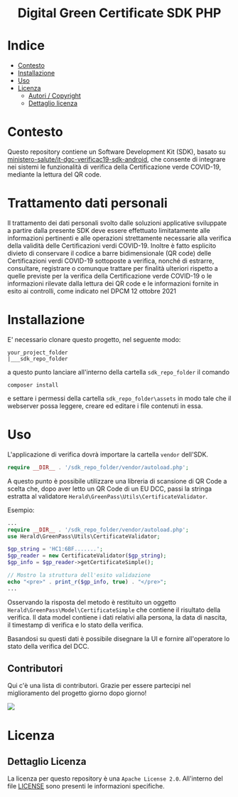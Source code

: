<h1 align="center">Digital Green Certificate SDK PHP</h1>        

# Indice
- [Contesto](#contesto)
- [Installazione](#installazione)
- [Uso](#uso)
- [Licenza](#licenza)
  - [Autori / Copyright](#autori--copyright)
  - [Dettaglio licenza](#dettaglio-licenza)

# Contesto
Questo repository contiene un Software Development Kit (SDK), basato su 
<a href="https://github.com/ministero-salute/it-dgc-verificac19-sdk-android/">
ministero-salute/it-dgc-verificac19-sdk-android</a>, che consente di integrare nei sistemi
le funzionalit&agrave; di verifica della Certificazione verde COVID-19, mediante 
la lettura del QR code. 

# Trattamento dati personali
Il trattamento dei dati personali svolto dalle soluzioni applicative sviluppate
a partire dalla presente SDK deve essere effettuato limitatamente alle
informazioni pertinenti e alle operazioni strettamente necessarie alla verifica
della validit&agrave; delle Certificazioni verdi COVID-19. Inoltre &egrave; fatto esplicito
divieto di conservare il codice a barre bidimensionale (QR code) delle
Certificazioni verdi COVID-19 sottoposte a verifica, nonché di estrarre,
consultare, registrare o comunque trattare per finalit&agrave; ulteriori rispetto
a quelle previste per la verifica della Certificazione verde COVID-19 o le
informazioni rilevate dalla lettura dei QR code e le informazioni fornite in
esito ai controlli, come indicato nel DPCM 12 ottobre 2021    
 
# Installazione
E' necessario clonare questo progetto, nel seguente modo:

```
your_project_folder
|___sdk_repo_folder
```
a questo punto lanciare all'interno della cartella `sdk_repo_folder` il comando
```
composer install
```
e settare i permessi della cartella `sdk_repo_folder\assets` in modo tale che 
il webserver possa leggere, creare ed editare i file contenuti in essa.

###   

# Uso
L'applicazione di verifica dovr&agrave; importare la cartella `vendor` dell'SDK.
```php
require __DIR__ . '/sdk_repo_folder/vendor/autoload.php';
```

A questo punto &egrave; possibile utilizzare una libreria di scansione di QR Code
a scelta che, dopo aver letto un QR Code di un EU DCC, passi la stringa
estratta al validatore
`Herald\GreenPass\Utils\CertificateValidator`.  

Esempio:  
 
```php
...
require __DIR__ . '/sdk_repo_folder/vendor/autoload.php';
use Herald\GreenPass\Utils\CertificateValidator;

$gp_string = 'HC1:6BF.......';
$gp_reader = new CertificateValidator($gp_string);
$gp_info = $gp_reader->getCertificateSimple();

// Mostro la struttura dell'esito validazione
echo "<pre>" . print_r($gp_info, true) . "</pre>";	
...
```

Osservando la risposta del metodo &egrave; restituito un oggetto 
`Herald\GreenPass\Model\CertificateSimple` che contiene
il risultato della verifica.
Il data model contiene i dati relativi alla
persona, la data di nascita, il timestamp di verifica e lo stato della
verifica.

Basandosi su questi dati &egrave; possibile disegnare la UI e fornire all'operatore lo
stato della verifica del DCC.
 

## Contributori

Qui c'&egrave; una lista di contributori. Grazie per essere partecipi nel
miglioramento del progetto giorno dopo giorno!
    
<a href="https://github.com/ministero-salute/it-dgc-verificac19-sdk-android">  
  <img    
  src="https://contributors-img.web.app/image?repo=herald-si/verificac19-sdk-php"   
  />    
</a>    
    
# Licenza

## Dettaglio Licenza
La licenza per questo repository &egrave; una `Apache License 2.0`.
All'interno del file [LICENSE](./LICENSE.md) sono presenti le informazioni
specifiche.